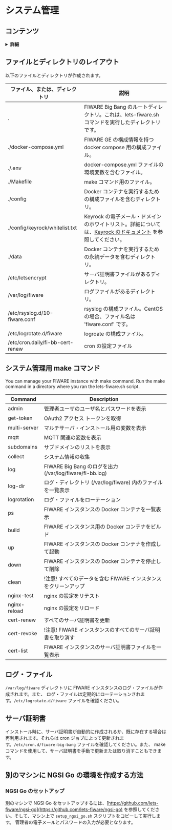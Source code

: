 # システム管理

## コンテンツ

<details>
<summary><strong>詳細</strong></summary>

-   [ファイルとディレクトリのレイアウト](#files-and-directories-layout)
-   [システム管理用 make コマンド](#make-command-for-system-administration)
-   [ログ・ファイル](#log-files)
-   [サーバ証明書](#server-certificates)
-   [別のマシンに NGSI Go の環境を作成する方法](#how-to-create-environment-for-ngsi-go-on-another-machine)
    -   [NGSI Go のセットアップ](#setup-ngsi-go)

</details>

<a name="files-and-directories-layout"></a>

## ファイルとディレクトリのレイアウト

以下のファイルとディレクトリが作成されます。

| ファイル、または、ディレクトリ   | 説明                                                                                                                                                                                                                                      |
| -------------------------------- | ----------------------------------------------------------------------------------------------------------------------------------------------------------------------------------------------------------------------------------------- |
| .                                | FIWARE Big Bang のルートディレクトリ。これは、lets-fiware.sh コマンドを実行したディレクトリです。                                                                                                                                         |
| ./docker-compose.yml             | FIWARE GE の構成情報を持つ docker compose 用の構成ファイル。                                                                                                                                                                              |
| ./.env                           | docker-compose.yml ファイルの環境変数を含むファイル。                                                                                                                                                                                     |
| ./Makefile                       | make コマンド用のファイル。                                                                                                                                                                                                               |
| ./config                         | Docker コンテナを実行するための構成ファイルを含むディレクトリ。                                                                                                                                                                           |
| ./config/keyrock/whitelist.txt   | Keyrock の電子メール・ドメインのホワイトリスト。詳細については、[Keyrock のドキュメント](https://fiware-idm.readthedocs.io/en/latest/installation_and_administration_guide/configuration/index.html#email-filtering) を参照してください。 |
| ./data                           | Docker コンテナを実行するための永続データを含むディレクトリ。                                                                                                                                                                             |
| /etc/letsencrypt                 | サーバ証明書ファイルがあるディレクトリ。                                                                                                                                                                                                  |
| /var/log/fiware                  | ログファイルがあるディレクトリ。                                                                                                                                                                                                          |
| /etc/rsyslog.d/10-fiware.conf    | rsyslog の構成ファイル。CentOS の場合、ファイル名は 'fiware.conf' です。                                                                                                                                                                  |
| /etc/logrotate.d/fiware          | logroate の構成ファイル。                                                                                                                                                                                                                 |
| /etc/cron.daily/fi-bb-cert-renew | cron の設定ファイル                                                                                                                                                                                                                       |

<a name="make-command-for-system-administration"></a>

## システム管理用 make コマンド

You can manage your FIWARE instance with make command. Run the make command in a directory where you ran
the lets-fiware.sh script.

| Command      | Description                                                     |
| ------------ | --------------------------------------------------------------- |
| admin        | 管理者ユーザのユーザ名とパスワードを表示                        |
| get-token    | OAuth2 アクセス トークンを取得                                  |
| multi-server | マルチサーバ・インストール用の変数を表示                        |
| mqtt         | MQTT 関連の変数を表示                                           |
| subdomains   | サブドメインのリストを表示                                      |
| collect      | システム情報の収集                                              |
| log          | FIWARE Big Bang のログを出力 (/var/log/fiware/fi-bb.log)        |
| log-dir      | ログ・ディレクトリ (/var/log/fiware) 内のファイルを一覧表示     |
| logrotation  | ログ・ファイルをローテーション                                  |
| ps           | FIWARE インスタンスの Docker コンテナを一覧表示                 |
| build        | FIWARE インスタンス用の Docker コンテナをビルド                 |
| up           | FIWARE インスタンスの Docker コンテナを作成して起動             |
| down         | FIWARE インスタンスの Docker コンテナを停止して削除             |
| clean        | !注意! すべてのデータを含む FIWARE インスタンスをクリーンアップ |
| nginx-test   | nginx の設定をリテスト                                          |
| nginx-reload | nginx の設定をリロード                                          |
| cert-renew   | すべてのサーバ証明書を更新                                      |
| cert-revoke  | !注意! FIWARE インスタンスのすべてのサーバ証明書を取り消す      |
| cert-list    | FIWARE インスタンスのサーバ証明書ファイルを一覧表示             |

<a name="log-files"></a>

## ログ・ファイル

`/var/log/fiware` ディレクトリに FIWARE インスタンスのログ・ファイルが作成されます。また、
ログ・ファイルは定期的にローテーションされます。`/etc/logrotate.d/fiware` ファイルを確認ください。

<a name="server-certificates"></a>

## サーバ証明書

インストール時に、サーバ証明書が自動的に作成されるか、既に存在する場合は再利用されます。それらは
cron ジョブによって更新されます。`/etc/cron.d/fiware-big-bang` ファイルを確認してください。また、
make コマンドを使用して、サーバ証明書を手動で更新または取り消すこともできます。

<a name="how-to-create-environment-for-ngsi-go-on-another-machine"></a>

## 別のマシンに NGSI Go の環境を作成する方法

<a name="setup-ngsi-go"></a>

### NGSI Go のセットアップ

別のマシンで NGSI Go をセットアップするには、[https://github.com/lets-fiware/ngsi-go](https://github.com/lets-fiware/ngsi-go)
を参照してください。そして、マシン上で `setup_ngsi_go.sh` スクリプトをコピーして実行します。
管理者の電子メールとパスワードの入力が必要となります。
